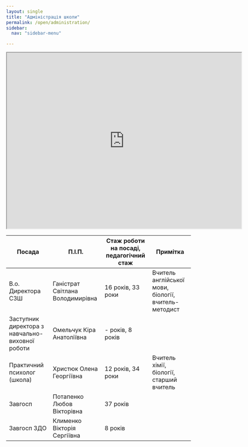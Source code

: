 ```yaml
---
layout: single
title: "Адміністрація школи"
permalink: /open/administration/
sidebar:
  nav: "sidebar-menu"

---
```

<iframe src="https://drive.google.com/file/d/1MaAPgAuHaZoLr0-HRrh_IsKby-A-otcZeEfA2c3Y43Q/preview" width="640" height="480" allow="autoplay"></iframe>

| Посада        | П.І.П.                           | Стаж роботи на посаді, педагогічний стаж | Примітка                                |
|---------------|----------------------------------|------------------------------------------|-----------------------------------------|
|В.о. Директора СЗШ|Ганістрат Світлана Володимирівна|16 років, 33 роки|Вчитель англійської мови, біології, вчитель-методист|
|Заступник директора з навчально-виховної роботи|Омельчук Кіра Анатоліївна|- років, 8 років|
|Практичний психолог (школа)|Христюк Олена Георгіївна|12 років, 34 роки| Вчитель хімії, біології, старший вчитель|
|Завгосп|Потапенко Любов Вікторівна|37 років|
| Завгосп ЗДО | Клименко Вікторія Сергіївна  | 8 років|
